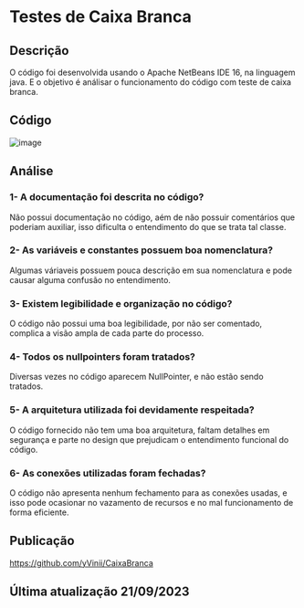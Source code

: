 # Testes de Caixa Branca

## Descrição
O código foi desenvolvida usando o Apache NetBeans IDE 16, na linguagem java. E o objetivo é análisar o funcionamento do código com teste de caixa branca.

## Código
![image](https://github.com/yVinii/CaixaBranca/assets/117307556/0f4f6ee4-1d52-4ebb-abd3-a9f1a54cef18)

## Análise
### 1- A documentação foi descrita no código?
Não possui documentação no código, aém de não possuir comentários que poderiam auxiliar, isso dificulta o entendimento do que se trata tal classe. 

### 2- As variáveis e constantes possuem boa nomenclatura?
Algumas váriaveis possuem pouca descrição em sua nomenclatura e pode causar alguma confusão no entendimento.

### 3- Existem legibilidade e organização no código?
O código não possui uma boa legibilidade, por não ser comentado, complica a visão ampla de cada parte do processo.

### 4- Todos os nullpointers foram tratados?
Diversas vezes no código aparecem NullPointer, e não estão sendo tratados. 

### 5- A arquitetura utilizada foi devidamente respeitada?
O código fornecido não tem uma boa arquitetura, faltam detalhes em segurança e parte no design que prejudicam o entendimento funcional do código.

### 6- As conexões utilizadas foram fechadas?
O código não apresenta nenhum fechamento para as conexões usadas, e isso pode ocasionar no vazamento de recursos e no mal funcionamento de forma eficiente.

## Publicação
https://github.com/yVinii/CaixaBranca

## Última atualização 21/09/2023

